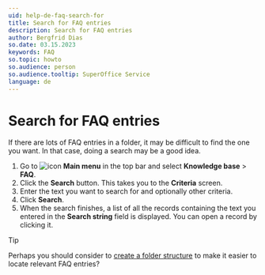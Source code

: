 ```yaml
---
uid: help-de-faq-search-for
title: Search for FAQ entries
description: Search for FAQ entries
author: Bergfrid Dias
so.date: 03.15.2023
keywords: FAQ
so.topic: howto
so.audience: person
so.audience.tooltip: SuperOffice Service
language: de
---
```


# Search for FAQ entries

If there are lots of FAQ entries in a folder, it may be difficult to find the one you want. In that case, doing a search may be a good idea.

1. Go to ![icon][img1] **Main menu** in the top bar and select **Knowledge base** > **FAQ**.
2. Click the **Search** button. This takes you to the **Criteria** screen.
3. Enter the text you want to search for and optionally other criteria.
4. Click **Search**.
5. When the search finishes, a list of all the records containing the text you entered in the **Search string** field is displayed. You can open a record by clicking it.

> [!TIP]
> Perhaps you should consider to [create a folder structure][2] to make it easier to locate relevant FAQ entries?

<!-- Referenced links -->
[2]: manage-folders.md

<!-- Referenced images -->
[img1]: ../../../media/icons/main-menu.png

